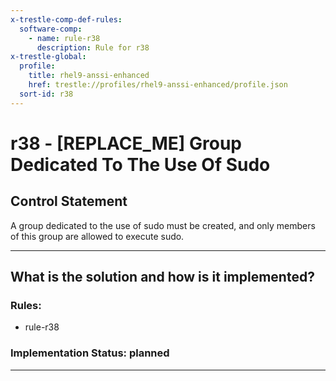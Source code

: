 ```yaml
---
x-trestle-comp-def-rules:
  software-comp:
    - name: rule-r38
      description: Rule for r38
x-trestle-global:
  profile:
    title: rhel9-anssi-enhanced
    href: trestle://profiles/rhel9-anssi-enhanced/profile.json
  sort-id: r38
---
```


# r38 - \[REPLACE_ME\] Group Dedicated To The Use Of Sudo

## Control Statement

A group dedicated to the use of sudo must be created, and only members of this group are allowed to execute sudo.

______________________________________________________________________

## What is the solution and how is it implemented?

<!-- For implementation status enter one of: implemented, partial, planned, alternative, not-applicable -->

<!-- Note that the list of rules under ### Rules: is read-only and changes will not be captured after assembly to JSON -->

<!-- Add control implementation description here for control: r38 -->

### Rules:

  - rule-r38

### Implementation Status: planned

______________________________________________________________________
